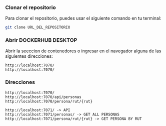 ### Clonar el repositorio

Para clonar el repositorio, puedes usar el siguiente comando en tu terminal:

```bash
git clone URL_DEL_REPOSITORIO
```
### Abrir DOCKERHUB DESKTOP

Abrir la seeccion de contenedores o ingresar en el navegador alguna de las siguientes direcciones:

```
http://localhost:7070/ 
http://localhost:7070/ 
```

### Direcciones

```
http://localhost:7070/ 
http://localhost:7070/api/personas
http://localhost:7070/persona/rut/{rut}
```
```
http://localhost:7071/ -> API
http://localhost:7071/personas/ -> GET ALL PERSONAS
http://localhost:7071/persona/rut/{rut} -> GET PERSONA BY RUT
```

